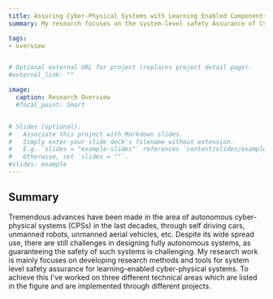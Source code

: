 ```yaml
---
title: Assuring Cyber-Physical Systems with Learning Enabled Components (Research)
summary: My research focuses on the system-level safety Assurance of Cyber-Physical Systems with Learning Enabled Components.

tags:
- overview


# Optional external URL for project (replaces project detail page).
#external_link: ""

image:
  caption: Research Overview
  #focal_point: Smart


# Slides (optional).
#   Associate this project with Markdown slides.
#   Simply enter your slide deck's filename without extension.
#   E.g. `slides = "example-slides"` references `content/slides/example-slides.md`.
#   Otherwise, set `slides = ""`.
#slides: example
---
```


## Summary

Tremendous advances have been made in the area of autonomous cyber-physical systems (CPSs) in the last decades, through self driving cars, unmanned robots, unmanned aerial vehicles, etc. Despite its wide spread use, there are still challenges in designing fully autonomous systems, as guaranteeing the safety of such systems is challenging. My research work is mainly focuses on developing research methods and tools for system level safety assurance for learning-enabled cyber-physical systems. To achieve this I've worked on three different technical areas which are listed in the figure and are implemented through different projects.
